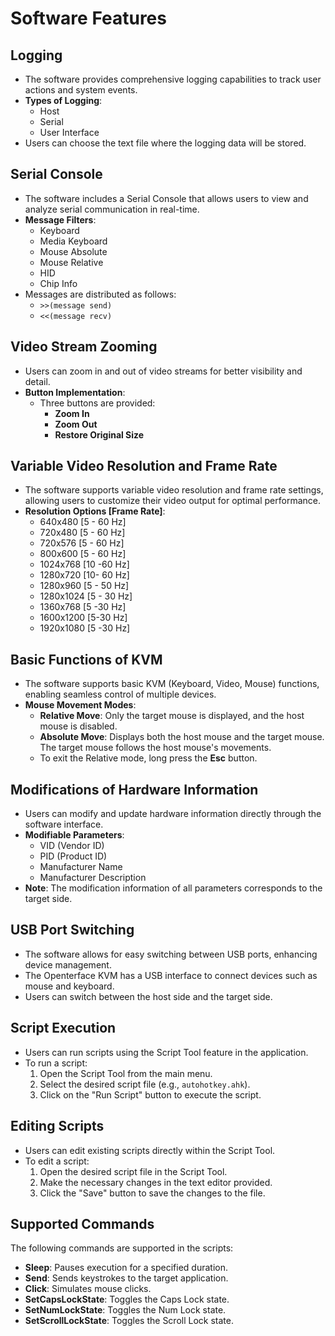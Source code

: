 # Software Features

## Logging
- The software provides comprehensive logging capabilities to track user actions and system events.
- **Types of Logging**: 
  - Host
  - Serial
  - User Interface
- Users can choose the text file where the logging data will be stored.

## Serial Console
- The software includes a Serial Console that allows users to view and analyze serial communication in real-time.
- **Message Filters**: 
  - Keyboard
  - Media Keyboard
  - Mouse Absolute
  - Mouse Relative
  - HID
  - Chip Info
- Messages are distributed as follows: 
  - `>>(message send)` 
  - `<<(message recv)`

## Video Stream Zooming
- Users can zoom in and out of video streams for better visibility and detail.
- **Button Implementation**: 
  - Three buttons are provided: 
    - **Zoom In**
    - **Zoom Out**
    - **Restore Original Size**

## Variable Video Resolution and Frame Rate
- The software supports variable video resolution and frame rate settings, allowing users to customize their video output for optimal performance.
- **Resolution Options [Frame Rate]**: 
  - 640x480 [5 - 60 Hz]
  - 720x480 [5 - 60 Hz]
  - 720x576 [5 - 60 Hz]
  - 800x600 [5 - 60 Hz]
  - 1024x768 [10 -60 Hz]
  - 1280x720 [10- 60 Hz]
  - 1280x960 [5 - 50 Hz]
  - 1280x1024 [5 - 30 Hz]
  - 1360x768 [5 -30 Hz]
  - 1600x1200 [5-30 Hz]
  - 1920x1080 [5 -30 Hz]

## Basic Functions of KVM
- The software supports basic KVM (Keyboard, Video, Mouse) functions, enabling seamless control of multiple devices.
- **Mouse Movement Modes**:
  - **Relative Move**: Only the target mouse is displayed, and the host mouse is disabled.
  - **Absolute Move**: Displays both the host mouse and the target mouse. The target mouse follows the host mouse's movements.
  - To exit the Relative mode, long press the **Esc** button.

## Modifications of Hardware Information
- Users can modify and update hardware information directly through the software interface.
- **Modifiable Parameters**:
  - VID (Vendor ID)
  - PID (Product ID)
  - Manufacturer Name
  - Manufacturer Description
- **Note**: The modification information of all parameters corresponds to the target side.

## USB Port Switching
- The software allows for easy switching between USB ports, enhancing device management.
- The Openterface KVM has a USB interface to connect devices such as mouse and keyboard.
- Users can switch between the host side and the target side.

## Script Execution
- Users can run scripts using the Script Tool feature in the application.
- To run a script:
  1. Open the Script Tool from the main menu.
  2. Select the desired script file (e.g., `autohotkey.ahk`).
  3. Click on the "Run Script" button to execute the script.

## Editing Scripts
- Users can edit existing scripts directly within the Script Tool.
- To edit a script:
  1. Open the desired script file in the Script Tool.
  2. Make the necessary changes in the text editor provided.
  3. Click the "Save" button to save the changes to the file.

## Supported Commands
The following commands are supported in the scripts:
- **Sleep**: Pauses execution for a specified duration.
- **Send**: Sends keystrokes to the target application.
- **Click**: Simulates mouse clicks.
- **SetCapsLockState**: Toggles the Caps Lock state.
- **SetNumLockState**: Toggles the Num Lock state.
- **SetScrollLockState**: Toggles the Scroll Lock state.
